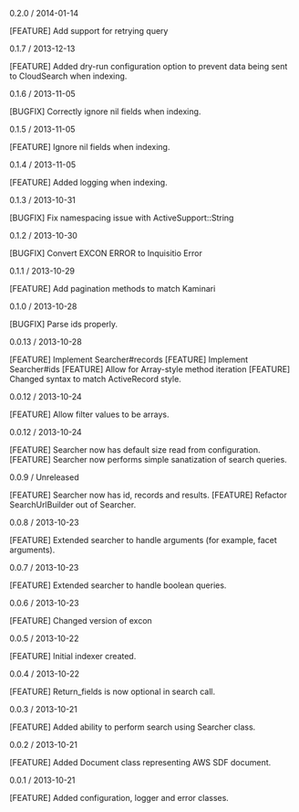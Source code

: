 0.2.0 / 2014-01-14

[FEATURE] Add support for retrying query

0.1.7 / 2013-12-13

[FEATURE] Added dry-run configuration option to prevent data being sent to 
          CloudSearch when indexing.

0.1.6 / 2013-11-05

[BUGFIX] Correctly ignore nil fields when indexing.

0.1.5 / 2013-11-05

[FEATURE] Ignore nil fields when indexing.

0.1.4 / 2013-11-05

[FEATURE] Added logging when indexing.

0.1.3 / 2013-10-31

[BUGFIX] Fix namespacing issue with ActiveSupport::String

0.1.2 / 2013-10-30

[BUGFIX] Convert EXCON ERROR to Inquisitio Error

0.1.1 / 2013-10-29 

[FEATURE] Add pagination methods to match Kaminari

0.1.0 / 2013-10-28

[BUGFIX] Parse ids properly.

0.0.13 / 2013-10-28

[FEATURE] Implement Searcher#records
[FEATURE] Implement Searcher#ids
[FEATURE] Allow for Array-style method iteration
[FEATURE] Changed syntax to match ActiveRecord style.

0.0.12 / 2013-10-24

[FEATURE] Allow filter values to be arrays.

0.0.12 / 2013-10-24

[FEATURE] Searcher now has default size read from configuration.
[FEATURE] Searcher now performs simple sanatization of search queries.

0.0.9 / Unreleased

[FEATURE] Searcher now has id, records and results.
[FEATURE] Refactor SearchUrlBuilder out of Searcher.

0.0.8 / 2013-10-23

[FEATURE] Extended searcher to handle arguments (for example, facet arguments).

0.0.7 / 2013-10-23

[FEATURE] Extended searcher to handle boolean queries.

0.0.6 / 2013-10-23

[FEATURE] Changed version of excon

0.0.5 / 2013-10-22

[FEATURE] Initial indexer created.

0.0.4 / 2013-10-22

[FEATURE] Return_fields is now optional in search call.

0.0.3 / 2013-10-21

[FEATURE] Added ability to perform search using Searcher class.

0.0.2 / 2013-10-21

[FEATURE] Added Document class representing AWS SDF document.

0.0.1 / 2013-10-21

[FEATURE] Added configuration, logger and error classes.

